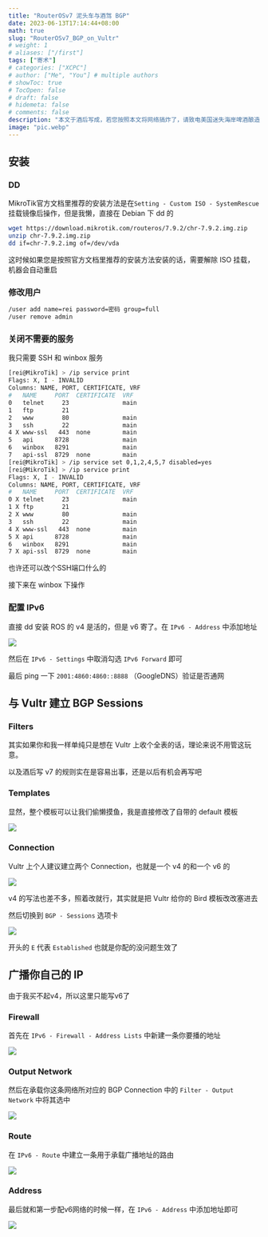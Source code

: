 ```yaml
---
title: "RouterOSv7 泥头车与酒驾 BGP"
date: 2023-06-13T17:14:44+08:00
math: true
slug: "RouterOSv7_BGP_on_Vultr"
# weight: 1
# aliases: ["/first"]
tags: ["寄术"]
# categories: ["XCPC"]
# author: ["Me", "You"] # multiple authors
# showToc: true
# TocOpen: false
# draft: false
# hidemeta: false
# comments: false
description: "本文于酒后写成，若您按照本文将网络搞炸了，请致电美国迷失海岸啤酒酿造厂"
image: "pic.webp"
---
```


## 安装
### DD
MikroTik官方文档里推荐的安装方法是在`Setting - Custom ISO - SystemRescue`挂载镜像后操作，但是我懒，直接在 Debian 下 dd 的

```bash
wget https://download.mikrotik.com/routeros/7.9.2/chr-7.9.2.img.zip
unzip chr-7.9.2.img.zip
dd if=chr-7.9.2.img of=/dev/vda
```

这时候如果您是按照官方文档里推荐的安装方法安装的话，需要解除 ISO 挂载，机器会自动重启

### 修改用户
```bash
/user add name=rei password=密码 group=full
/user remove admin
```

### 关闭不需要的服务
我只需要 SSH 和 winbox 服务
```bash
[rei@MikroTik] > /ip service print
Flags: X, I - INVALID
Columns: NAME, PORT, CERTIFICATE, VRF
#   NAME     PORT  CERTIFICATE  VRF 
0   telnet     23               main
1   ftp        21                   
2   www        80               main
3   ssh        22               main
4 X www-ssl   443  none         main
5   api      8728               main
6   winbox   8291               main
7   api-ssl  8729  none         main
[rei@MikroTik] > /ip service set 0,1,2,4,5,7 disabled=yes
[rei@MikroTik] > /ip service print
Flags: X, I - INVALID
Columns: NAME, PORT, CERTIFICATE, VRF
#   NAME     PORT  CERTIFICATE  VRF 
0 X telnet     23               main
1 X ftp        21                   
2 X www        80               main
3   ssh        22               main
4 X www-ssl   443  none         main
5 X api      8728               main
6   winbox   8291               main
7 X api-ssl  8729  none         main
```

也许还可以改个SSH端口什么的

接下来在 winbox 下操作

### 配置 IPv6
直接 dd 安装 ROS 的 v4 是活的，但是 v6 寄了。在 `IPv6 - Address` 中添加地址

![](v6_addr.png)

然后在 `IPv6 - Settings` 中取消勾选 `IPv6 Forward` 即可

最后 ping 一下 `2001:4860:4860::8888` （GoogleDNS）验证是否通网

## 与 Vultr 建立 BGP Sessions
### Filters
其实如果你和我一样单纯只是想在 Vultr 上收个全表的话，理论来说不用管这玩意。

以及酒后写 v7 的规则实在是容易出事，还是以后有机会再写吧

### Templates
显然，整个模板可以让我们偷懒摸鱼，我是直接修改了自带的 default 模板

![](bgp_default_template.png)

### Connection
Vultr 上个人建议建立两个 Connection，也就是一个 v4 的和一个 v6 的

![](bgp_conn_v6.png)

v4 的写法也差不多，照着改就行，其实就是把 Vultr 给你的 Bird 模板改改塞进去

然后切换到 `BGP - Sessions` 选项卡

![](bgp_sessions.png)

开头的 `E` 代表 `Established` 也就是你配的没问题生效了

## 广播你自己的 IP
由于我买不起v4，所以这里只能写v6了

### Firewall
首先在 `IPv6 - Firewall - Address Lists` 中新建一条你要播的地址

![](addr_list.png)

### Output Network
然后在承载你这条网络所对应的 BGP Connection 中的 `Filter - Output Network` 中将其选中

![](bgp_output_net.png)

### Route
在 `IPv6 - Route` 中建立一条用于承载广播地址的路由

![](bgp_v6_route.png)

### Address
最后就和第一步配v6网络的时候一样，在 `IPv6 - Address` 中添加地址即可

![](v6_bgp_addr.png)
